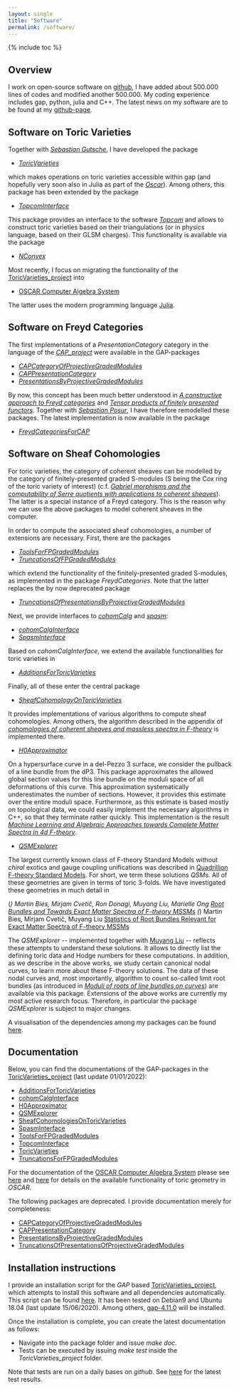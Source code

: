 ```yaml
---
layout: single
title: "Software"
permalink: /software/
---
```


{% include toc %}


## Overview

I work on open-source software on [github](https://github.com/), I have added about 500.000 lines of codes and modified another 500.000. My coding experience includes gap, python, julia and C++. The latest news on my software are to be found at my [github-page](https://github.com/herearound).


## Software on Toric Varieties

Together with [*Sebastian Gutsche*](https://sebasguts.github.io/), I have developed the package

* [*ToricVarieties*](https://github.com/homalg-project/ToricVarieties_project/tree/master/ToricVarieties)

which makes operations on toric varieties accessible within gap (and hopefully very soon also in Julia as part of the [*Oscar*](https://oscar.computeralgebra.de/)). Among others, this package has been extended by the package

* [*TopcomInterface*](https://github.com/homalg-project/TopcomInterface)

This package provides an interface to the software [*Topcom*](http://www.rambau.wm.uni-bayreuth.de/TOPCOM/) and allows to construct toric varieties based on their triangulations (or in physics language, based on their GLSM charges). This functionality is available via the package

* [*NConvex*](https://github.com/homalg-project/NConvex/graphs/contributors)

Most recently, I focus on migrating the functionality of the [ToricVarieties_project](https://github.com/homalg-project/ToricVarieties_project) into

* [OSCAR Computer Algebra System](https://github.com/oscar-system/Oscar.jl)

The latter uses the modern programming language [Julia](https://julialang.org/).



## Software on Freyd Categories

The first implementations of a *PresentationCategory* category in the language of the [*CAP_project*](https://homalg-project.github.io/CAP_project/) were available in the GAP-packages

* [*CAPCategoryOfProjectiveGradedModules*](https://github.com/HereAround/CAPCategoryOfProjectiveGradedModules)
* [*CAPPresentationCategory*](https://github.com/HereAround/CAPPresentationCategory)
* [*PresentationsByProjectiveGradedModules*](https://github.com/HereAround/PresentationsByProjectiveGradedModules)

By now, this concept has been much better understood in [*A constructive approach to Freyd categories*](https://arxiv.org/abs/1712.03492) and [*Tensor products of finitely presented functors*](https://www.worldscientific.com/doi/abs/10.1142/S0219498822501869). Together with [*Sebastian Posur*](https://sebastianpos.github.io/), I have therefore remodelled these packages. The latest implementation is now available in the package

* [*FreydCategoriesForCAP*](https://github.com/homalg-project/CAP_project/tree/master/FreydCategoriesForCAP)



## Software on Sheaf Cohomologies

For toric varieties, the category of coherent sheaves can be modelled by the category of finitely-presented graded S-modules (S being the Cox ring of the toric variety of interest) (c.f. [*Gabriel morphisms and the computability of Serre quotients with applications to coherent sheaves*](https://arxiv.org/abs/1409.2028)). The latter is a special instance of a Freyd category. This is the reason why we can use the above packages to model coherent sheaves in the computer.

In order to compute the associated sheaf cohomologies, a number of extensions are necessary. First, there are the packages

* [*ToolsForFPGradedModules*](https://github.com/homalg-project/SheafCohomologyOnToricVarieties/tree/master/ToolsForFPGradedModules)
* [*TruncationsOfFPGradedModules*](https://github.com/homalg-project/SheafCohomologyOnToricVarieties/tree/master/TruncationsOfFPGradedModules)

which extend the functionality of the finitely-presented graded S-modules, as implemented in the package *FreydCategories*. Note that the latter replaces the by now deprecated package

* [*TruncationsOfPresentationsByProjectiveGradedModules*](https://github.com/HereAround/TruncationsOfPresentationsByProjectiveGradedModules)

Next, we provide interfaces to [*cohomCalg*](https://benjaminjurke.com/academia-and-research/cohomcalg) and [*spasm*](https://github.com/cbouilla/spasm):

* [*cohomCalgInterface*](https://github.com/homalg-project/SheafCohomologyOnToricVarieties/tree/master/cohomCalgInterface)
* [*SpasmInterface*](https://github.com/homalg-project/SheafCohomologyOnToricVarieties/tree/master/SpasmInterface)

Based on *cohomCalgInterface*, we extend the available functionalities for toric varieties in

* [*AdditionsForToricVarieties*](https://github.com/homalg-project/SheafCohomologyOnToricVarieties/tree/master/AdditionsForToricVarieties)

Finally, all of these enter the central package

* [*SheafCohomologyOnToricVarieties*](https://github.com/homalg-project/SheafCohomologyOnToricVarieties/tree/master/SheafCohomologyOnToricVarieties)

It provides implementations of various algorithms to compute sheaf cohomologies. Among others, the algorithm described in the appendix of [*cohomologies of coherent sheaves and massless spectra in F-theory*](https://archiv.ub.uni-heidelberg.de/volltextserver/24045/) is implemented there. 

* [*H0Approximator*](https://github.com/homalg-project/SheafCohomologyOnToricVarieties/tree/master/H0Approximator)

On a hypersurface curve in a del-Pezzo 3 surface, we consider the pullback of a line bundle from the dP3. This package approximates the allowed global section values for this line bundle on the moduli space of all deformations of this curve. This approximation systematically underestimates the number of sections. However, it provides this estimate over the entire moduli space. Furthermore, as this estimate is based mostly on topological data, we could easily implement the necessary algorithms in C++, so that they terminate rather quickly. This implementation is the result [*Machine Learning and Algebraic Approaches towards Complete Matter Spectra in 4d F-theory*](https://link.springer.com/article/10.1007%2FJHEP01%282021%29196).

* [*QSMExplorer*](https://github.com/homalg-project/ToricVarieties_project/tree/master/QSMExplorer)

The largest currently known class of F-theory Standard Models without *chiral* exotics and gauge coupling unifications was described in [Quadrillion F-theory Standard Models](https://arxiv.org/abs/1903.00009). For short, we term these solutions *QSM*s. All of these geometries are given in terms of toric 3-folds. We have investigated these geometries in much detail in

(*) Martin Bies, Mirjam Cvetič, Ron Donagi, Muyang Liu, Marielle Ong [Root Bundles and Towards Exact Matter Spectra of F-theory MSSMs](https://link.springer.com/article/10.1007%2FJHEP09%282021%29076)
(*) Martin Bies, Mirjam Cvetič, Muyang Liu [Statistics of Root Bundles Relevant for Exact Matter Spectra of F-theory MSSMs](https://journals.aps.org/prd/abstract/10.1103/PhysRevD.104.L061903)

The *QSMExplorer* -- implemented together with [Muyang Liu](https://katalog.uu.se/empinfo/?id=N21-1557) -- reflects these attempts to understand these solutions. It allows to directly list the defining toric data and Hodge numbers for these computations. In addition, as we describe in the above works, we study certain canonical nodal curves, to learn more about these F-theory solutions. The data of these nodal curves and, most importantly, algorithm to count so-called limit root bundles (as introduced in [*Moduli of roots of line bundles on curves*](https://arxiv.org/abs/math/0404078)) are available via this package. Extensions of the above works are currently my most active research focus. Therefore, in particular the package *QSMExplorer* is subject to major changes.

A visualisation of the dependencies among my packages can be found [here](/SoftwarePackages.pdf).


## Documentation

Below, you can find the documentations of the GAP-packages in the [ToricVarieties_project](https://github.com/homalg-project/ToricVarieties_project) (last update 01/01/2022):

* [AdditionsForToricVarieties](/AdditionsForToricVarieties.pdf)
* [cohomCalgInterface](/cohomCalgInterface.pdf)
* [H0Approximator](/H0Approximator.pdf)
* [QSMExplorer](/QSMExplorer.pdf)
* [SheafCohomologiesOnToricVarieties](/SheafCohomologiesOnToricVarieties.pdf)
* [SpasmInterface](/SpasmInterface.pdf)
* [ToolsForFPGradedModules](/ToolsForFPGradedModules.pdf)
* [TopcomInterface](/TopcomInterface.pdf)
* [ToricVarieties](/ToricVarieties.pdf)
* [TruncationsForFPGradedModules](/TruncationsForFPGradedModules.pdf)

For the documentation of the [OSCAR Computer Algebra System](https://github.com/oscar-system/Oscar.jl) please see [here](https://oscar-system.github.io/Oscar.jl/dev/) and [here](https://oscar-system.github.io/Oscar.jl/dev/ToricVarieties/NormalToricVarieties/) for details on the available functionality of toric geometry in *OSCAR*.

The following packages are deprecated. I provide documentation merely for completeness:

* [CAPCategoryOfProjectiveGradedModules](/CAPCategoryOfProjectiveGradedModules.pdf)
* [CAPPresentationCategory](/CAPPresentationCategory.pdf)
* [PresentationsByProjectiveGradedModules](/PresentationsByProjectiveGradedModules.pdf)
* [TruncationsOfPresentationsOfProjectiveGradedModules](/TruncationsOfPresentationsOfProjectiveGradedModules.pdf)




## Installation instructions

I provide an installation script for the *GAP* based [ToricVarieties_project](https://github.com/homalg-project/ToricVarieties_project), which attempts to install this software and all dependencies automatically. This script can be found [here](/Install.sh). It has been tested on Debian9 and Ubuntu 18.04 (last update 15/06/2020). Among others, [gap-4.11.0](https://www.gap-system.org/Releases/4.11.0.html) will be installed.

Once the installation is complete, you can create the latest documentation as follows:

* Navigate into the package folder and issue *make doc*.
* Tests can be executed by issuing *make test* inside the *ToricVarieties_project* folder.

Note that tests are run on a daily bases on *github*. See [here](https://github.com/homalg-project/ToricVarieties_project/actions/workflows/test.yml) for the latest test results.

